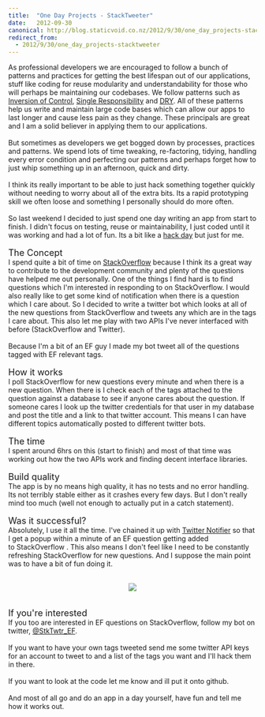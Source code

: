 ```yaml
---
title:  "One Day Projects - StackTweeter"
date:   2012-09-30
canonical: http://blog.staticvoid.co.nz/2012/9/30/one_day_projects-stacktweeter
redirect_from:
  - 2012/9/30/one_day_projects-stacktweeter
---
```

As professional developers we are encouraged to follow a bunch of patterns and practices for getting the best lifespan out of our applications, stuff like coding for reuse modularity and understandability for those who will perhaps be maintaining our codebases. We follow patterns such as <a href="http://en.wikipedia.org/wiki/Inversion_of_control">Inversion of Control</a>, <a href="http://en.wikipedia.org/wiki/Single_responsibility_principle">Single&nbsp;Responsibility</a>&nbsp;and <a href="http://en.wikipedia.org/wiki/DRY">DRY</a>. All of these patterns help us write and maintain large code bases which can allow our apps to last longer and cause less pain as they change. These principals are great and I am a solid believer in applying them to our applications.<br />
<br />
But sometimes as developers we get bogged down by processes, practices and patterns. We spend lots of time&nbsp;tweaking,&nbsp;re-factoring, tidying, handling every error condition and perfecting our patterns and&nbsp;perhaps&nbsp;forget how to just whip something up in an afternoon, quick and dirty.<br />
<br />
I think its really important to be able to just hack something&nbsp;together&nbsp;quickly without needing to worry about all of the extra bits. Its a rapid prototyping skill we often loose and something I personally should do more often.<br />
<br />
So last weekend I decided to just spend one day writing an app from start to finish. I&nbsp;didn't&nbsp;focus on testing, reuse or&nbsp;maintainability, I just coded until it was working and had a lot of fun. Its a bit like a <a href="http://en.wikipedia.org/wiki/Hackathon">hack day</a> but just for me.<br />
<br />
<span style="font-size: large;">The Concept</span><br />
I spend quite a bit of time on <a href="http://stackoverflow.com/">StackOverflow</a> because I think its a great way to contribute to the development community and plenty of the questions have helped me out personally. One of the things I find hard is to find questions which&nbsp;I'm&nbsp;interested&nbsp;in responding to on&nbsp;StackOverflow.&nbsp;I would also really like to get some kind of notification when there is a question which I care about. So I&nbsp;decided&nbsp;to write a twitter bot which looks at all of the new questions from&nbsp;StackOverflow&nbsp;and tweets any which are in the tags I care about.&nbsp;This also let me play with two APIs I've never interfaced with before (StackOverflow&nbsp;and Twitter).<br />
<br />
Because I'm a bit of an EF guy I made my bot tweet all of the questions tagged with EF relevant tags.<br />
<br />
<span style="font-size: large;">How it works</span><br />
I poll&nbsp;StackOverflow&nbsp;for new questions every&nbsp;minute&nbsp;and when there is a new question. When there is I check each of the tags attached to the question against a database to see if anyone cares about the question. If someone cares I look up the twitter credentials for that user in my database and post the title and a link to that twitter account. This means I can have different topics automatically posted to different twitter bots.<br />
<br />
<span style="font-size: large;">The time</span><br />
I spent around 6hrs on this (start to finish) and most of that time was working out how the two APIs work and finding decent interface libraries.<br />
<br />
<span style="font-size: large;">Build quality</span><br />
The app is by no means high quality, it has no tests and no error handling. Its not terribly stable either as it crashes every few days. But I&nbsp;don't&nbsp;really mind too much (well not enough to actually put in a catch statement).<br />
<br />
<span style="font-size: large;">Was it&nbsp;successful?</span><br />
Absolutely, I use it all the time.&nbsp;I've&nbsp;chained it up with <a href="https://chrome.google.com/webstore/detail/ikknnkomiokeodcdkknnhgjmncfiefmn">Twitter Notifier</a>&nbsp;so that I get a popup within a&nbsp;minute&nbsp;of an EF question getting added to&nbsp;StackOverflow&nbsp;. This also means I&nbsp;don't&nbsp;feel like I need to be constantly refreshing&nbsp;StackOverflow&nbsp;for new questions. And I suppose the main point was to have a bit of fun doing it.<br />
<br />
<div class="separator" style="clear: both; text-align: center;">
<a href="http://2.bp.blogspot.com/-7ZnxMpJc27A/UGfbYP5SE-I/AAAAAAAAAUw/Ts4tXsVJgbk/s1600/StackTweeter.PNG" imageanchor="1" style="margin-left: 1em; margin-right: 1em;"><img border="0" src="http://2.bp.blogspot.com/-7ZnxMpJc27A/UGfbYP5SE-I/AAAAAAAAAUw/Ts4tXsVJgbk/s1600/StackTweeter.PNG" /></a></div>
<br />
<br />
<span style="font-size: large;">If&nbsp;you're&nbsp;interested</span><br />
If you too are interested in EF questions on StackOverflow, follow my bot on twitter,&nbsp;<a href="https://twitter.com/StkTwtr_EF">@StkTwtr_EF</a>.<br />
<br />
If you want to have your own tags tweeted send me some twitter API keys for an account to tweet to and a list of the tags you want and I'll hack them in there.<br />
<br />
If you want to look at the code let me know and ill put it onto github.<br />
<br />
And most of all go and do an app in a day yourself, have fun and tell me how it works out.
